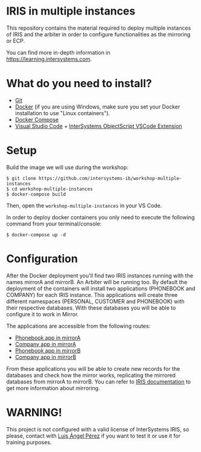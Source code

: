 # IRIS in multiple instances
This repository contains the material required to deploy multiple instances of IRIS and the arbiter in order to configure functionalities as the mirroring or ECP. 

You can find more in-depth information in https://learning.intersystems.com.

# What do you need to install? 
* [Git](https://git-scm.com/downloads) 
* [Docker](https://www.docker.com/products/docker-desktop) (if you are using Windows, make sure you set your Docker installation to use "Linux containers").
* [Docker Compose](https://docs.docker.com/compose/install/)
* [Visual Studio Code](https://code.visualstudio.com/download) + [InterSystems ObjectScript VSCode Extension](https://marketplace.visualstudio.com/items?itemName=daimor.vscode-objectscript)

# Setup
Build the image we will use during the workshop:

```console
$ git clone https://github.com/intersystems-ib/workshop-multiple-instances
$ cd workshop-multiple-instances
$ docker-compose build
```

Then, open the `workshop-multiple-instances` in your VS Code.

In order to deploy docker containers you only need to execute the following command from your terminal/console:

```console
$ docker-compose up -d
```

# Configuration

After the Docker deployment you'll find two IRIS instances running with the names mirrorA and mirrorB. An Arbiter will be running too.
By default the deployment of the containers will install two applications (PHONEBOOK and COMPANY) for each IRIS instance. This applications will create three different namespaces (PERSONAL, CUSTOMER and PHONEBOOK) with their respective databases. With these databases you will be able to configure it to work in Mirror.

The applications are accessible from the following routes: 

* [Phonebook app in mirrorA](http://localhost:52775/csp/phonebook/Phonebook.AllStart.cls)
* [Company app in mirrorA](http://localhost:52775/csp/company/Company.csp)
* [Phonebook app in mirrorB](http://localhost:52776/csp/phonebook/Phonebook.AllStart.cls)
* [Company app in mirrorB](http://localhost:52775/csp/company/Company.csp)

From these applications you will be able to create new records for the databases and check how the mirror works, replicating the mirrored databases from mirrorA to mirrorB. You can refer to [IRIS documentation](https://docs.intersystems.com/irislatest/csp/docbook/DocBook.UI.Page.cls?KEY=GHA_mirror_set_config) to get more information about mirroring.

# WARNING!
This project is not configured with a valid license of InterSystems IRIS, so please, contact with [Luis Ángel Pérez](mailto:LuisAngel.PerezRamos@intersystems.com) if you want to test it or use it for training purposes.
